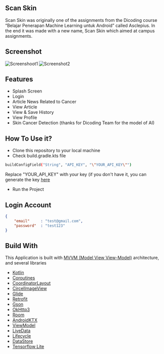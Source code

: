 ## Scan Skin
Scan Skin was originally one of the assignments from the Dicoding course “Belajar Penerapan Machine Learning untuk Android” called Asclepius. In the end it was made with a new name, Scan Skin which aimed at campus assignments.

## Screenshot
![Screenshoot1](https://github.com/user-attachments/assets/8e6875c9-9033-45e5-90de-a68a7155b16e)
![Screenshot2](https://github.com/user-attachments/assets/215742a6-4055-45d8-851b-eddbb6c7b021)

## Features
- Splash Screen
- Login
- Article News Related to Cancer
- View Article
- View & Save History
- View Profile
- Skin Cancer Detection (thanks for Dicoding Team for the model of AI)

## How To Use it?
- Clone this repository to your local machine
- Check build.gradle.kts file
```bash 
buildConfigField("String", "API_KEY", "\"YOUR_API_KEY\"")
```
Replace "YOUR_API_KEY" with your key (if you don't have it, you can generate the key [here](https://newsapi.org/register)
- Run the Project

## Login Account
```json 
{
    "email"     : "test@gmail.com",
    "password"  : "test123"
}
```

## Build With
This Application is built with [MVVM (Model View View-Model)](https://developer.android.com/topic/architecture#recommended-app-arch) architecture, and several libraries

- [Kotlin](https://kotlinlang.org/)
- [Coroutines](https://developer.android.com/kotlin/coroutines)
- [CoordinatorLayout](https://developer.android.com/reference/androidx/coordinatorlayout/widget/CoordinatorLayout)
- [CircelImageView](https://github.com/hdodenhof/CircleImageView)
- [Glide](https://github.com/bumptech/glide)
- [Retrofit](https://square-github-io.translate.goog/retrofit/?_x_tr_sl=en&_x_tr_tl=id&_x_tr_hl=id&_x_tr_pto=tc)
- [Gson](https://github.com/square/retrofit/tree/trunk/retrofit-converters/gson)
- [OkHttp3](https://square.github.io/okhttp/recipes/)
- [Room](https://developer.android.com/training/data-storage/room)
- [AndroidKTX](https://developer.android.com/kotlin/ktx?hl=id)
- [ViewModel](https://developer.android.com/topic/libraries/architecture/viewmodel)
- [LiveData](https://developer.android.com/topic/libraries/architecture/livedata)
- [Lifecycle](https://developer.android.com/guide/components/activities/activity-lifecycle)
- [DataStore](https://developer.android.com/topic/libraries/architecture/datastore)
- [Tensorflow Lite](https://www.tensorflow.org/lite/android)
